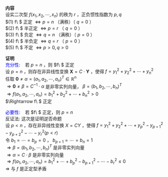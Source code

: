 **内容**  
设实二次型 $f(x_1,x_2,\cdots,x_n)$ 的秩为 $r$ ，正负惯性指数为 $p,q$  
 $(1) f\ $ 正定 $\Leftrightarrow p=n$ （满秩）（ $q=0$ ）  
 $(2) f\ $ 半正定 $\Leftrightarrow p=r$ （ $q=0$ ）  
 $(3) f\ $ 负定 $\Leftrightarrow q=n$ （满秩）（ $p=0$ ）  
 $(4) f\ $ 半负定 $\Leftrightarrow q=r$ （ $p=0$ ）  
 $(5) f\ $ 不定 $\Leftrightarrow p>0,q>0$  
  
**证明**  
<font color=blue>充分性</font>: $\enspace$ 若 $p=n$ ，则 $f\ $ 正定  
设 $p=n$ ，则存在非异线性变换 $\mathbf{X}=C\cdot\mathbf{Y}$ ，使得 $f=y_1^2+y_2^2+\cdots+y_n^2$  
任取 $\mathbf{0}\neq\alpha=(a_1,a_2,\cdots,a_n)^T\in\mathbb{R}^n$  
 $\Rightarrow\mathbf{0}\neq\beta=C^{-1}\cdot\alpha$ 是非零实列向量， $\beta=(b_1,b_2,\cdots,b_n)^T$  
 $\Rightarrow f(a_1,a_2,\cdots,a_n)=b_1^2+b_2^2+\cdots+b_n^2>0$  
 $\Rightarrow f\ $ 正定  
  
<font color=blue>必要性</font>: $\enspace$ 若 $f\ $ 正定，则 $p=n$  
反证法: 这次是证明逆否命题  
设 $p<n$ ，存在非异线性变换 $X=CY$ ，使得 $f=y_1^2+y_2^2+\cdots+y_p^2-y_{p+1}^2-y_{p+2}^2-\cdots-y_r^2(p<r)$  
令 $b_1=\cdots=b_p=0$ ， $b_{p+1}=\cdots=b_n=1$  
 $\Rightarrow \beta=(b_1,b_2,\cdots,b_n)^T$ 是非零实列向量  
 $\Rightarrow \alpha=C\cdot\beta$ 是非零实列向量  
 $\Rightarrow f(a_1,a_2,\cdots,a_n)=b_1^2+\cdots+b_p^2-b_{p+1}^2-\cdots-b_r^2\leq0$  
 $\Rightarrow$  与 $f$ 是正定型矛盾  
